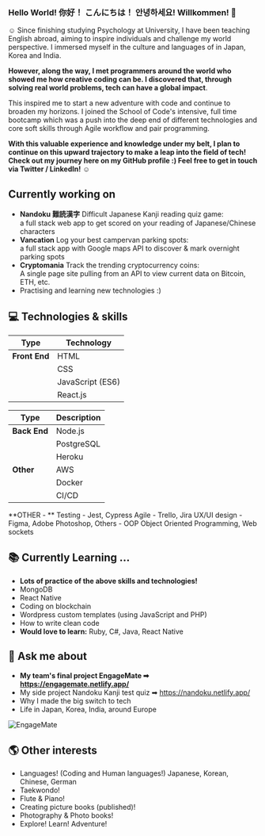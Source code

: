 ### Hello World! 你好！ こんにちは！ 안녕하세요! Willkommen! 👋

☺ Since finishing studying Psychology at University, I have been teaching English abroad, aiming to inspire individuals and challenge my world perspective. I immersed myself in the culture and languages of in Japan, Korea and India. 

**However, along the way, I met programmers around the world who showed me how creative coding can be. 
I discovered that, through solving real world problems, tech can have a global impact**.

This inspired me to start a new adventure with code and continue to broaden my horizons. I joined the School of Code's intensive, full time bootcamp which was a push into the deep end of different technologies and core soft skills through Agile workflow and pair programming. 

**With this valuable experience and knowledge under my belt, I plan to continue on this upward trajectory to make a leap into the field of tech!
Check out my journey here on my GitHub profile :) Feel free to get in touch via Twitter / LinkedIn!** ☺

## Currently working on
- **Nandoku 難読漢字** Difficult Japanese Kanji reading quiz game:     
 a full stack web app to get scored on your reading of Japanese/Chinese characters
- **Vancation** Log your best campervan parking spots:     
 a full stack app with Google maps API to discover & mark overnight parking spots
- **Cryptomania** Track the trending cryptocurrency coins:      
A single page site pulling from an API to view current data on Bitcoin, ETH, etc.
- Practising and learning new technologies :) 

## 💻 Technologies & skills

| **Type**  | **Technology**  |             
| ----------- | ----------- | 
| **Front End** | HTML |   
|          | CSS |    
|          | JavaScript (ES6)|  
|          | React.js |    


| **Type** | **Description** |
| ----------- | ----------- |
  | **Back End** | Node.js |
|            | PostgreSQL| 
|            |   Heroku  | 
| **Other** |   AWS  | 
|            |   Docker  | 
|            |   CI/CD  | 

**OTHER - **
Testing - Jest, Cypress
Agile - Trello, Jira
UX/UI design - Figma, Adobe Photoshop, 
Others - OOP Object Oriented Programming, Web sockets


## 📚 Currently Learning ...
- **Lots of practice of the above skills and technologies!**
- MongoDB
- React Native
- Coding on blockchain 
- Wordpress custom templates (using JavaScript and PHP)
- How to write clean code
- **Would love to learn:** Ruby, C#, Java, React Native

## 💬 Ask me about 
- **My team's final project EngageMate ➡ https://engagemate.netlify.app/**
- My side project Nandoku Kanji test quiz ➡ https://nandoku.netlify.app/
- Why I made the big switch to tech
- Life in Japan, Korea, India, around Europe

![EngageMate](https://i.imgur.com/d6hqAmy.png?1)

## 🌎 Other interests
- Languages! (Coding and Human languages!) Japanese, Korean, Chinese, German
- Taekwondo!
- Flute & Piano!
- Creating picture books (published)!
- Photography & Photo books!
- Explore! Learn! Adventure!

<!--
**hazieon/hazieon** is a ✨ _special_ ✨ repository because its `README.md` (this file) appears on your GitHub profile.

Here are some ideas to get you started:

- 🔭 I’m currently working on ...
- 🌱 I’m currently learning ...
- 👯 I’m looking to collaborate on ...
- 🤔 I’m looking for help with ...
- 💬 Ask me about ...
- 📫 How to reach me: ...
- 😄 Pronouns: ...
- ⚡ Fun fact: ...
-->
